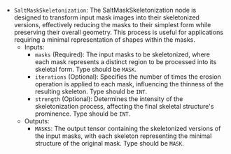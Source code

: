 - `SaltMaskSkeletonization`: The SaltMaskSkeletonization node is designed to transform input mask images into their skeletonized versions, effectively reducing the masks to their simplest form while preserving their overall geometry. This process is useful for applications requiring a minimal representation of shapes within the masks.
    - Inputs:
        - `masks` (Required): The input masks to be skeletonized, where each mask represents a distinct region to be processed into its skeletal form. Type should be `MASK`.
        - `iterations` (Optional): Specifies the number of times the erosion operation is applied to each mask, influencing the thinness of the resulting skeleton. Type should be `INT`.
        - `strength` (Optional): Determines the intensity of the skeletonization process, affecting the final skeletal structure's prominence. Type should be `INT`.
    - Outputs:
        - `MASKS`: The output tensor containing the skeletonized versions of the input masks, with each skeleton representing the minimal structure of the original mask. Type should be `MASK`.
